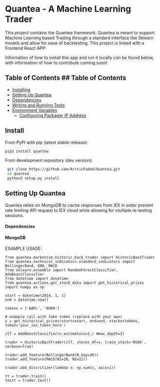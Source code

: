 # Quantea - A Machine Learning Trader


 This project contains the Quantea framework. Quantea is meant to support Machine Learning based Trading through a standard interface like Sklearn models and allow for ease of backtesting.
 This project is linked with a Frontend React APP: <link to be added>
 
 Information of how to install this app and run it locally can be found below, with information of how to contribute coming soon!


 ## Table of Contents	## Table of Contents


 * [Installing](#install)	
 * [Setting Up Quantea](#setting-up-quantea)
  * [Dependencies](#dependencies)
* [Writing and Running Tests](#writing-and-running-tests)
* [Environment Variables](#environment-variables)
  * [Configuring Packager IP Address](#configuring-packager-ip-address)
  
  
 ## Install
 From PyPI with pip (latest stable release):

 ```python
 pip3 install quantea
 ```

 From development repository (dev version):

 ```bash
  git clone https://github.com/ArcticFaded/Quantea.git
  cd quantea
  python3 setup.py install
 ```
 ## Setting Up Quantea
 Quantea relies on MongoDB to cache responses from IEX in order prevent rate limiting API request to IEX cloud while allowing for multiple re-testing sessions.
  
  #### Dependencies
  
  #### MongoDB
  
 EXAMPLE USAGE:
```
from quantea.marketsim.historic_back_trader import HistoricBackTrader
from quantea.technical_indicators.standard_indicators import BollingerBand, EMA, MACD
from sklearn.ensemble import RandomForestClassifier, AdaBoostClassifier
from datetime import datetime
from quantea.actions.get_stock_data import get_historical_prices
import numpy as np

start = datetime(2014, 1, 1)
end = datetime.now()

tokens = ['AAPL', 'NVDA']

# example call with fake token (replace with your own)
x = get_historical_prices(start=start, end=end, stocks=tokens, token='your_iex_token_here')

clf = AdaBoostClassifier(n_estimators=2,) #max_depth=2)

trader = HistoricBackTrader(clf, stocks_df=x, train_stock='NVDA', verbose=True)

trader.add_feature(BollingerBand(N_day=26))
trader.add_feature(MACD(N1=26, N2=12))

trader.add_discritizer(lambda x: np.sum(x, axis=1))

tt = trader.train()
testt = trader.test()
```
